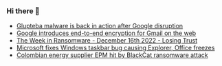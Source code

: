 ### Hi there 👋

<!--START_SECTION:feed-->
* [Glupteba malware is back in action after Google disruption](https://www.bleepingcomputer.com/news/security/glupteba-malware-is-back-in-action-after-google-disruption/)
* [Google introduces end-to-end encryption for Gmail on the web](https://www.bleepingcomputer.com/news/security/google-introduces-end-to-end-encryption-for-gmail-on-the-web/)
* [The Week in Ransomware - December 16th 2022 - Losing Trust](https://www.bleepingcomputer.com/news/security/the-week-in-ransomware-december-16th-2022-losing-trust/)
* [Microsoft fixes Windows taskbar bug causing Explorer, Office freezes](https://www.bleepingcomputer.com/news/microsoft/microsoft-fixes-windows-taskbar-bug-causing-explorer-office-freezes/)
* [Colombian energy supplier EPM hit by BlackCat ransomware attack](https://www.bleepingcomputer.com/news/security/colombian-energy-supplier-epm-hit-by-blackcat-ransomware-attack/)
<!--END_SECTION:feed-->

<!--
**frankenk/frankenk** is a ✨ _special_ ✨ repository because its `README.md` (this file) appears on your GitHub profile.

Here are some ideas to get you started:

- 🔭 I’m currently working on ...
- 🌱 I’m currently learning ...
- 👯 I’m looking to collaborate on ...
- 🤔 I’m looking for help with ...
- 💬 Ask me about ...
- 📫 How to reach me: ...
- 😄 Pronouns: ...
- ⚡ Fun fact: ...
-->



